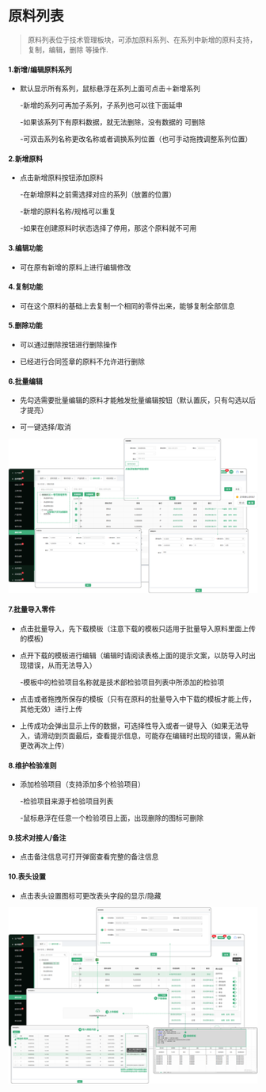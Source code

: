 # 原料列表

> 原料列表位于技术管理板块，可添加原料系列、在系列中新增的原料支持，复制，编辑，删除 等操作.

#### 1.新增/编辑原料系列
* 默认显示所有系列，鼠标悬浮在系列上面可点击＋新增系列

  -新增的系列可再加子系列，子系列也可以往下面延申

  -如果该系列下有原料数据，就无法删除，没有数据的 可删除

  -可双击系列名称更改名称或者调换系列位置（也可手动拖拽调整系列位置）

#### 2.新增原料
* 点击新增原料按钮添加原料

  -在新增原料之前需选择对应的系列（放置的位置）

  -新增的原料名称/规格可以重复

  -如果在创建原料时状态选择了停用，那这个原料就不可用

#### 3.编辑功能

* 可在原有新增的原料上进行编辑修改


#### 4.复制功能

* 可在这个原料的基础上去复制一个相同的零件出来，能够复制全部信息

#### 5.删除功能

* 可以通过删除按钮进行删除操作

* 已经进行合同签章的原料不允许进行删除

#### 6.批量编辑
* 先勾选需要批量编辑的原料才能触发批量编辑按钮（默认置灰，只有勾选以后才提亮）

* 可一键选择/取消


![如图所示](../file/yl1.png)



#### 7.批量导入零件

* 点击批量导入，先下载模板（注意下载的模板只适用于批量导入原料里面上传的模板)

* 点开下载的模板进行编辑（编辑时请阅读表格上面的提示文案，以防导入时出现错误，从而无法导入）

  -模板中的检验项目名称就是技术部检验项目列表中所添加的检验项

* 点击或者拖拽所保存的模板（只有在原料的批量导入中下载的模板才能上传，其他无效）进行上传
* 上传成功会弹出显示上传的数据，可选择性导入或者一键导入（如果无法导入，请滑动到页面最后，查看提示信息，可能存在编辑时出现的错误，需从新更改再次上传）


#### 8.维护检验准则

* 添加检验项目（支持添加多个检验项目）

  -检验项目来源于检验项目列表

  -鼠标悬浮在任意一个检验项目上面，出现删除的图标可删除

#### 9.技术对接人/备注


* 点击备注信息可打开弹窗查看完整的备注信息

#### 10.表头设置

* 点击表头设置图标可更改表头字段的显示/隐藏



![如图所示](../file/yl2.png)